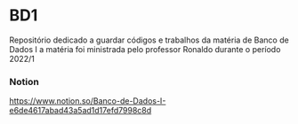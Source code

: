 # BD1
Repositório dedicado a guardar códigos e trabalhos da matéria de Banco de Dados I a matéria foi ministrada pelo professor Ronaldo durante o período 2022/1

### Notion
https://www.notion.so/Banco-de-Dados-I-e6de4617abad43a5ad1d17efd7998c8d



